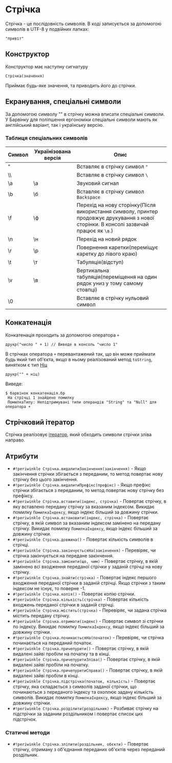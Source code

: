 # Стрічка

Стрічка - це послідовність символів. В коді записується за допомогою символів в UTF-8 у подвійних лапках:

``` periwinkle linenums="0"
"привіт"
```

## Конструктор

Конструктор має наступну сигнатуру

``` periwinkle linenums="0"
Стрічка(значення)
```

Приймає будь-яке значення, та приводить його до стрічки.

## Екранування, спеціальні символи

За допомогою символу "\" в стрічку можна вписати спеціальні символи. У Барвінку для поліпшення ергономіки спеціальні символи мають як англійський варіант, так і українську версію.

### Таблиця спеціальних символів

| Символ | Українізована версія | Опис |
| ------ | -------------------- | ---- |
| \"     |                      | Вставляє в стрічку символ `"`                                               |
| \\\\   |                      | Вставляє в стрічку символ `\`                                               |
| \a     | \а                   | Звуковий сигнал                                                             |
| \b     | \б                   | Вставляє в стрічку символ `Backspace`                                       |
| \f     | \ф                   | Перехід на нову сторінку(Після використання символу, принтер продовжує друкування з нової сторінки. В консолі зазвичай працює як `\в`.)     |
| \n     | \н                   | Перехід на новий рядок                                                      |
| \r     | \р                   | Повернення каретки(переміщує каретку до лівого краю)                        |
| \t     | \т                   | Табуляція(відступ)                                                          |
| \v     | \в                   | Вертикальна табуляція(переміщення на один рядок униз у тому самому стовпці) |
| \0     |                      | Вставляє в стрічку нульовий символ                                          |


## Конкатенація

Конкатенація проходить за допомогою оператора `+`

``` periwinkle linenums="0"
друкр("число " + 1) // Виведе в консоль "число 1"
```

В стрічках оператора `+` перевантажений так, що він може приймати будь який тип об'єкта, якщо в ньому реалізований метод `toString`, винятком є тип [Ніц](null.md)

``` periwinkle linenums="0" title="конкатенація.бр"
друкр("" + ніц)
```
Виведе:
``` console linenums="0"
$ барвінок конкатенація.бр
 На стрічці 1 знайдено помилку
 ПомилкаТипу: Непідтримувані типи операндів "String" та "Null" для оператора +
```

## Стрічковий ітератор

Стрічка реалізовує [ітератор](../iterators.md), який обходить символи стрічки зліва направо.

## Атрибути

+ `#!periwinkle Стрічка.видалитиЗакінчення(закінчення)` - Якщо закінчення стрічки збігається з переданим, то метод повертає нову стрічку без цього закінчення.
+ `#!periwinkle Стрічка.видалитиПрефікс(префікс)` - Якщо префікс стрічки збігається з переданим, то метод повертає нову стрічку без префіксу.
+ `#!periwinkle Стрічка.вставити(індекс, стрічка)` - Повертає стрічку, в яку вставлено передану стрічку за вказаним індексом. Викидає помилку `ПомилкаІндексу`, якщо індекс більший за довжину стрічки.
+ `#!periwinkle Стрічка.встановити(індекс, стрічка)` - Повертає стрічку, в якій символ за вказаним індексом замінено на передану стрічку. Викидає помилку `ПомилкаІндексу`, якщо індекс більший за довжину стрічки.
+ `#!periwinkle Стрічка.довжина()` - Повертає кількість символів в стрічці.
+ `#!periwinkle Стрічка.закінчуєтьсяНа(закінчення)` - Перевіряє, чи стрічка закінчується на передане закінчення.
+ `#!periwinkle Стрічка.замінити(що, чим)` - Повертає стрічку, в якій замінено всі входження переданої стрічки у заданій стрічці на нову стрічку.
+ `#!periwinkle Стрічка.знайти(стрічка)` - Повертає індекс першого входження переданої стрічки в заданій стрічці. Якщо стрічки з таким індексом не існує, то поверне -1.
+ `#!periwinkle Стрічка.копія()` - Повертає копію стрічки.
+ `#!periwinkle Стрічка.кількість(стрічка)` -  Повертає кількість входжень переданої стрічки в заданій стрічці.
+ `#!periwinkle Стрічка.містить(стрічка)` - Перевіряє, чи задана стрічка містить передану стрічку.
+ `#!periwinkle Стрічка.отримати(індекс)` - Повертає символ зі стрічки по індексу. Викидає помилку `ПомилкаІндексу`, якщо індекс більший за довжину стрічки. 
+ `#!periwinkle Стрічка.починаєтьсяНа(початок)` - Перевіряє, чи стрічка починається на переданий початок.
+ `#!periwinkle Стрічка.причепурити()` - Повертає стрічку, в якій видалені зайві пробіли на початку та в кінці.
+ `#!periwinkle Стрічка.причепуритиЗліва()` - Повертає стрічку, в якій видалені зайві пробіли на початку.
+ `#!periwinkle Стрічка.причепуритиСправа()` - Повертає стрічку, в якій видалені зайві пробіли в кінці.
+ `#!periwinkle Стрічка.підстрічка(початок, кількість)` -  Повертає стрічку, яка складається з символів заданої стрічки, що починаються з переданого індексу та охоплює задану кількість символів. Викидає помилку `ПомилкаІндексу`, якщо індекс більший за довжину стрічки.
+ `#!periwinkle Стрічка.розділити(роздільник)` -  Розбиває стрічку на підстрічки за заданим роздільником і повертає список цих підстрічок.

### Статичні методи
+ `#!periwinkle Стрічка.зліпити(роздільник, обєкти)` - Повертає стрічку, отриману з об'єднання переданих об'єктів через переданий роздільник.
